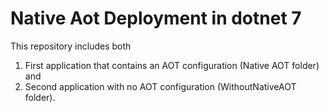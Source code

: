# Native Aot Deployment in dotnet 7
This repository includes both 
1. First application that contains an AOT configuration (Native AOT folder) and
2. Second application with no AOT configuration (WithoutNativeAOT folder).

